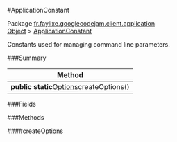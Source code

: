 #ApplicationConstant

Package [fr.faylixe.googlecodejam.client.application](nullfr/faylixe/googlecodejam/client/application)<br>
[Object]() > [ApplicationConstant]()

<p>Constants used for managing command
 line parameters.</p>

###Summary


| Method |
| --- |
| **public static**[Options]()createOptions() |

###Fields


###Methods

####createOptions


